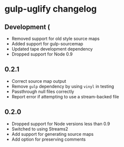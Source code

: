 # gulp-uglify changelog

## Development (

- Removed support for old style source maps
- Added support for gulp-sourcemap
- Updated tape development dependency
- Dropped support for Node 0.9

## 0.2.1

- Correct source map output
- Remove `gulp` dependency by using `vinyl` in testing
- Passthrough null files correctly
- Report error if attempting to use a stream-backed file

## 0.2.0

- Dropped support for Node versions less than 0.9
- Switched to using Streams2
- Add support for generating source maps
- Add option for preserving comments
